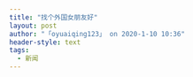 ```yaml
---
title: "找个外国女朋友好"
layout: post
author: "「oyuaiqing123」 on 2020-1-10 10:36"
header-style: text
tags:
  - 新闻
---
```


<head></head>
<body>
 <br>
</body>


